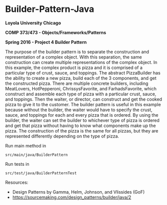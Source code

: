 # Builder-Pattern-Java

**Loyola University Chicago**

**COMP 373/473 - Objects/Frameworks/Patterns**

**Spring 2016 - Project 4 Builder Pattern**

The purpose of the builder pattern is to separate the construction and representation 
of a complex object. With this separation, the same construction can create multiple
representations of the complex object. In this example, the complex product is pizza 
and it is comprised of a particular type of crust, sauce, and toppings. The abstract 
PizzaBuilder has the ability to create a new pizza, build each of the 3 components,
and get the constructed pizza. There are multiple concrete builders, including MeatLovers,
HotPepperoni, ChrissysFavorite, and FarhadsFavorite, which construct and assemble each 
type of pizza with a particular crust, sauce, and toppings. Then the waiter, or director, 
can construct and get the cooked pizza to give it to the customer. The builder pattern
is useful in this example because without the builder, the waiter would have to specify the
crust, sauce, and toppings for each and every pizza that is ordered. By using the builder,
the waiter can set the builder to whichever type of pizza is ordered and get that pizza
without having to know what components make up the pizza. The construction of the pizza is
the same for all pizzas, but they are represented differently depending on the type of pizza.

Run main method in

    src/main/java/BuilderPattern

Run tests in

    src/test/java/BuilderPatternTest

Resources:

- Design Patterns by Gamma, Helm, Johnson, and Vlissides (GoF)
- https://sourcemaking.com/design_patterns/builder/java/2
